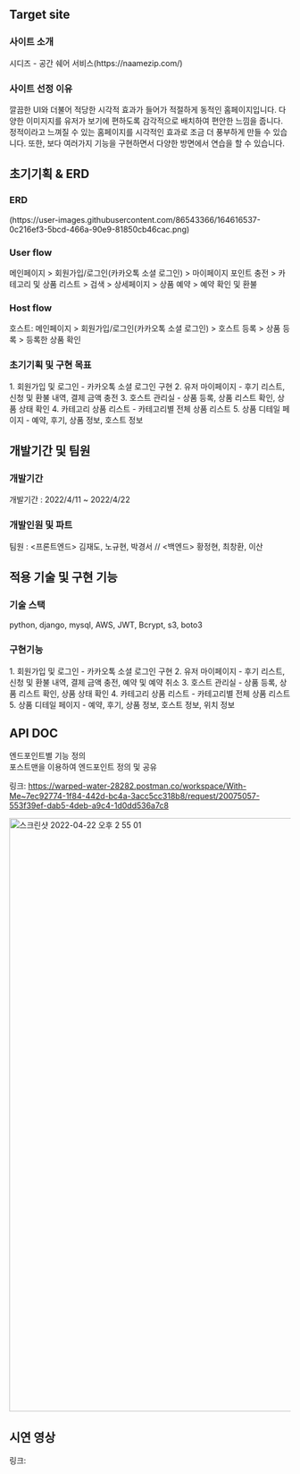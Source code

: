 <h2>Target site</h2>
<h3>사이트 소개</h3>
시디즈 - 공간 쉐어 서비스(https://naamezip.com/)
<h3>사이트 선정 이유</h3>
깔끔한 UI와 더불어 적당한 시각적 효과가 들어가 적절하게 동적인 홈페이지입니다. 다양한 이미지지를 유저가 보기에 편하도록 감각적으로 배치하여 편안한 느낌을 줍니다. 정적이라고 느껴질 수 있는 홈페이지를 시각적인 효과로 조금 더 풍부하게 만들 수 있습니다. 또한, 보다 여러가지 기능을 구현하면서 다양한 방면에서 연습을 할 수 있습니다.

<h2>초기기획 & ERD</h2>
<h3>ERD</h3>
<image>(https://user-images.githubusercontent.com/86543366/164616537-0c216ef3-5bcd-466a-90e9-81850cb46cac.png)

<h3>User flow</h3>
메인페이지 > 회원가입/로그인(카카오톡 소셜 로그인) > 마이페이지 포인트 충전 > 카테고리 및 상품 리스트 > 검색 > 상세페이지 > 상품 예약 > 예약 확인 및 환불
<h3>Host flow</h3>
호스트: 메인페이지 > 회원가입/로그인(카카오톡 소셜 로그인) > 호스트 등록 > 상품 등록 > 등록한 상품 확인
<h3>초기기획 및 구현 목표</h3>
1. 회원가입 및 로그인
- 카카오톡 소셜 로그인 구현
2. 유저 마이페이지
- 후기 리스트, 신청 및 환불 내역, 결제 금액 충전
3. 호스트 관리실
- 상품 등록, 상품 리스트 확인, 상품 상태 확인
4. 카테고리 상품 리스트
- 카테고리별 전체 상품 리스트
5. 상품 디테일 페이지
- 예약, 후기, 상품 정보, 호스트 정보

<h2>개발기간 및 팀원</h2>
<h3>개발기간</h3>
개발기간 : 2022/4/11 ~ 2022/4/22
<h3>개발인원 및 파트</h3>
팀원 : <프론트엔드> 김재도, 노규현, 박경서 // <백엔드> 황정현, 최창환, 이산

<h2>적용 기술 및 구현 기능</h2>
<h3>기술 스택</h3>
python, django, mysql, AWS, JWT, Bcrypt, s3, boto3
<h3>구현기능</h3>
1. 회원가입 및 로그인
- 카카오톡 소셜 로그인 구현
2. 유저 마이페이지
- 후기 리스트, 신청 및 환불 내역, 결제 금액 충전, 예약 및 예약 취소
3. 호스트 관리실
- 상품 등록, 상품 리스트 확인, 상품 상태 확인
4. 카테고리 상품 리스트
- 카테고리별 전체 상품 리스트
5. 상품 디테일 페이지
- 예약, 후기, 상품 정보, 호스트 정보, 위치 정보
<h2>API DOC</h2>
엔드포인트별 기능 정의</br>
포스트맨을 이용하여 엔드포인트 정의 및 공유

링크: https://warped-water-28282.postman.co/workspace/With-Me~7ec92774-1f84-442d-bc4a-3acc5cc318b8/request/20075057-553f39ef-dab5-4deb-a9c4-1d0dd536a7c8

<img width="1061" alt="스크린샷 2022-04-22 오후 2 55 01" src="https://user-images.githubusercontent.com/86543366/164612285-3e575c49-8750-4e38-bef1-41ea52ef5369.png">

<h2>시연 영상</h2>
링크: 
